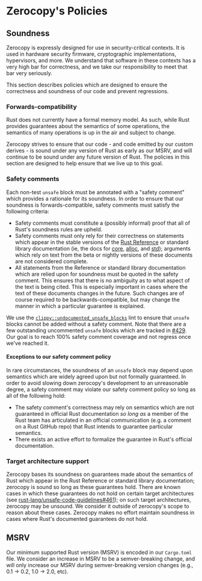 # Zerocopy's Policies

## Soundness

Zerocopy is expressly designed for use in security-critical contexts. It is used
in hardware security firmware, cryptographic implementations, hypervisors, and
more. We understand that software in these contexts has a very high bar for
correctness, and we take our responsibility to meet that bar very seriously.

This section describes policies which are designed to ensure the correctness and
soundness of our code and prevent regressions.

### Forwards-compatibility

Rust does not currently have a formal memory model. As such, while Rust provides
guarantees about the semantics of some operations, the semantics of many
operations is up in the air and subject to change.

Zerocopy strives to ensure that our code - and code emitted by our custom
derives - is sound under any version of Rust as early as our MSRV, and will
continue to be sound under any future version of Rust. The policies in this
section are designed to help ensure that we live up to this goal.

### Safety comments

Each non-test `unsafe` block must be annotated with a "safety comment" which
provides a rationale for its soundness. In order to ensure that our soundness is
forwards-compatible, safety comments must satisfy the following criteria:
- Safety comments must constitute a (possibly informal) proof that all of Rust's
  soundness rules are upheld.
- Safety comments must only rely for their correctness on statements which
  appear in the stable versions of the [Rust Reference] or standard library
  documentation (ie, the docs for [core], [alloc], and [std]); arguments which
  rely on text from the beta or nightly versions of these documents are not
  considered complete.
- All statements from the Reference or standard library documentation which are
  relied upon for soundness must be quoted in the safety comment. This ensures
  that there is no ambiguity as to what aspect of the text is being cited. This
  is especially important in cases where the text of these documents changes in
  the future. Such changes are of course required to be backwards-compatible,
  but may change the manner in which a particular guarantee is explained.

We use the [`clippy::undocumented_unsafe_blocks`] lint to ensure that `unsafe`
blocks cannot be added without a safety comment. Note that there are a few
outstanding uncommented `unsafe` blocks which are tracked in [#429]. Our goal is
to reach 100% safety comment coverage and not regress once we've reached it.

[Rust Reference]: https://doc.rust-lang.org/reference/
[core]: https://doc.rust-lang.org/stable/core/
[alloc]: https://doc.rust-lang.org/stable/alloc/
[std]: https://doc.rust-lang.org/stable/std/
[`clippy::undocumented_unsafe_blocks`]: https://rust-lang.github.io/rust-clippy/master/index.html#/undocumented_unsafe_blocks
[#429]: https://github.com/google/zerocopy/issues/429

#### Exceptions to our safety comment policy

In rare circumstances, the soundness of an `unsafe` block may depend upon
semantics which are widely agreed upon but not formally guaranteed. In order to
avoid slowing down zerocopy's development to an unreasonable degree, a safety
comment may violate our safety comment policy so long as all of the following
hold:
- The safety comment's correctness may rely on semantics which are not
  guaranteed in official Rust documentation *so long as* a member of the Rust
  team has articulated in an official communication (e.g. a comment on a Rust
  GitHub repo) that Rust intends to guarantee particular semantics.
- There exists an active effort to formalize the guarantee in Rust's official
  documentation.

### Target architecture support

Zerocopy bases its soundness on guarantees made about the semantics of Rust
which appear in the Rust Reference or standard library documentation; zerocopy
is sound so long as these guarantees hold. There are known cases in which these
guarantees do not hold on certain target architectures (see
[rust-lang/unsafe-code-guidelines#461]); on such target architectures, zerocopy
may be unsound. We consider it outside of zerocopy's scope to reason about these
cases. Zerocopy makes no effort maintain soundness in cases where Rust's
documented guarantees do not hold.

[rust-lang/unsafe-code-guidelines#461]: https://github.com/rust-lang/unsafe-code-guidelines/issues/461

## MSRV

Our minimum supported Rust version (MSRV) is encoded in our `Cargo.toml` file.
We consider an increase in MSRV to be a semver-breaking change, and will only
increase our MSRV during semver-breaking version changes (e.g., 0.1 -> 0.2, 1.0
-> 2.0, etc).
